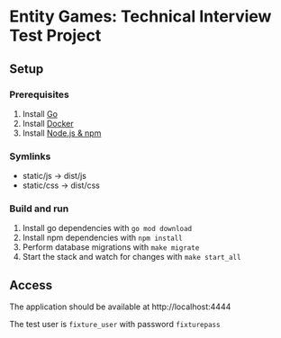 # Entity Games: Technical Interview Test Project

## Setup

### Prerequisites
1. Install [Go](https://go.dev/doc/install)
2. Install [Docker](https://docs.docker.com/engine/install/)
3. Install [Node.js & npm](https://docs.npmjs.com/downloading-and-installing-node-js-and-npm)

### Symlinks
* static/js -> dist/js
* static/css -> dist/css

### Build and run
1. Install go dependencies with `go mod download`
2. Install npm dependencies with `npm install`
3. Perform database migrations with `make migrate`
4. Start the stack and watch for changes with `make start_all`

## Access
The application should be available at http://localhost:4444

The test user is `fixture_user` with password `fixturepass`